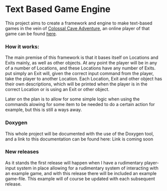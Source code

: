 # Text Based Game Engine
This project aims to create a framework and engine to make text-based games in the vein of
[Colossal Cave Adventure](https://en.wikipedia.org/wiki/Colossal_Cave_Adventure), an online
player of that game can be found [here](https://dosgames.com/game/colossal-cave-adventure/).

### How it works:
The main premise of this framework is that it bases itself on Locations and Exits mainly,
as well as other objects.
At any point the player will be in any of a number of Locations, and these Locations have
any number of Exits. put simply an Exit will, given the correct input command from the player,
take the player to another Location. Each Location, Exit and other object has their own descriptions,
which will be printed when the player is in the correct Location or is using an Exit or other object.

Later on the plan is to allow for some simple logic when using the commands alowing for some item to
be needed to do a certain action for example, but this is still a ways away.

### Doxygen
This whole project will be documented with the use of the Doxygen tool, and a link to this
documentation can be found here: Link is coming soon

### New releases
As it stands the first release will happen when I have a rudimentary player-input system in
place allowing for a rudimentary system of interacting with an example game, and with this
release there will be included an example game-file. This example will of course be updated
with each subsequent release.

